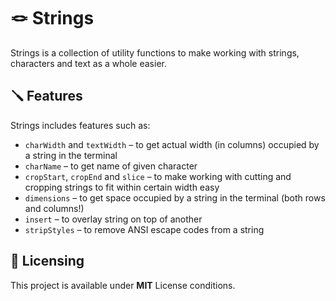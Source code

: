 # 🪢 Strings

Strings is a collection of utility functions to make working with strings,
characters and text as a whole easier.

## 🪛 Features

Strings includes features such as:

- `charWidth` and `textWidth` – to get actual width (in columns) occupied by a
  string in the terminal
- `charName` – to get name of given character
- `cropStart`, `cropEnd` and `slice` – to make working with cutting and cropping
  strings to fit within certain width easy
- `dimensions` – to get space occupied by a string in the terminal (both rows
  and columns!)
- `insert` – to overlay string on top of another
- `stripStyles` – to remove ANSI escape codes from a string

## 📝 Licensing

This project is available under **MIT** License conditions.
